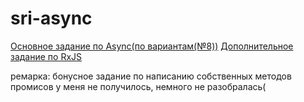 # sri-async

[Основное задание по Async(по вариантам(№8))](https://rinayasnovskaya.github.io/shri-async/async-task/)
[Дополнительное задание по RxJS](https://rinayasnovskaya.github.io/shri-async/rxjs-task/)

ремарка: бонусное задание по написанию собственных методов промисов у меня не получилось, немного не разобралась(